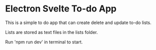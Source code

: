 # Electron Svelte To-do App

This is a simple to do app that can create delete and update to-do lists.

Lists are stored as text files in the lists folder.

Run 'npm run dev' in terminal to start.
